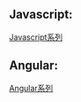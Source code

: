 ## Javascript:
[Javascript系列][1]


## Angular:
[Angular系列][2]


[1]: https://github.com/zChanges/z-note/tree/master/Javascript
[2]: https://github.com/zChanges/z-note/tree/master/angular
